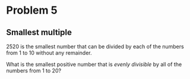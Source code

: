 # Problem 5
## Smallest multiple

2520 is the smallest number that can be divided by each of the numbers from
 1 to 10 without any remainder.

What is the smallest positive number that is <dfn title="divisible with no 
remainder">evenly divisible</dfn> by all of the numbers from 1 to 20?



